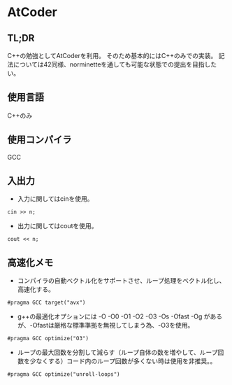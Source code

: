 # AtCoder

## TL;DR
C++の勉強としてAtCoderを利用。
そのため基本的にはC++のみでの実装。
記法については42同様、norminetteを通しても可能な状態での提出を目指したい。

## 使用言語
C++のみ

## 使用コンパイラ
GCC

## 入出力
- 入力に関してはcinを使用。
```
cin >> n;
```
- 出力に関してはcoutを使用。
```
cout << n;
```


## 高速化メモ
- コンパイラの自動ベクトル化をサポートさせ、ループ処理をベクトル化し、高速化する。
```
#pragma GCC target("avx")
```
- g++の最適化オプションには -O -O0 -O1 -O2 -O3 -Os -Ofast -Og があるが、-Ofastは厳格な標準準拠を無視してしまう為、-O3を使用。
```
#pragma GCC optimize("O3")
```
- ループの最大回数を分割して減らす（ループ自体の数を増やして、ループ回数を少なくする）コード内のループ回数が多くない時は使用を非推奨。。
```
#pragma GCC optimize("unroll-loops")
```
